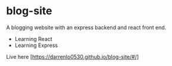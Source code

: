 # blog-site
A blogging website with an express backend and react front end.
- Learning React
- Learning Express

Live here [https://darrenlo0530.github.io/blog-site/#/]
